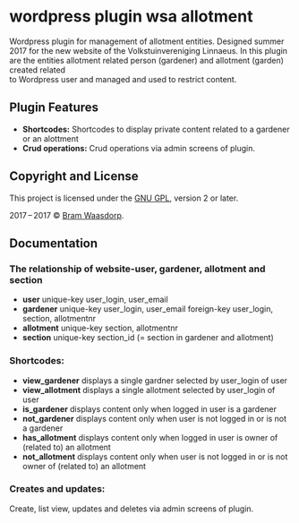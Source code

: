 # wordpress plugin wsa allotment

Wordpress plugin for management of allotment entities. Designed summer 2017 for the new website of the Volkstuinvereniging Linnaeus.
In this plugin are the entities allotment related person (gardener) and allotment (garden) created related  
to Wordpress user and managed and used to restrict content.

## Plugin Features

* **Shortcodes:** Shortcodes to display private content related to a gardener or an alottment  
* **Crud operations:** Crud operations via admin screens of plugin.


## Copyright and License

This project is licensed under the [GNU GPL](http://www.gnu.org/licenses/old-licenses/gpl-2.0.html), version 2 or later.

2017&thinsp;&ndash;&thinsp;2017 &copy; [Bram Waasdorp](http://www.waasdorpsoekhan.nl).

## Documentation

### The relationship of website-user, gardener, allotment and section

* **user** 		unique-key 	user_login, user_email
* **gardener**		unique-key	user_login, user_email
			foreign-key 	user_login, section, allotmentnr
* **allotment**		unique-key	section, allotmentnr 
* **section**		unique-key	section_id (= section in gardener and allotment)

### Shortcodes:
* **view_gardener**		displays a single gardner selected by user_login of user
* **view_allotment**		displays a single allotment selected by user_login of user
* **is_gardener**		displays content only when logged in user is a gardener
* **not_gardener**		displays content only when user is not logged in or is not a gardener  
* **has_allotment**		displays content only when logged in user is owner of (related to) an allotment
* **not_allotment**		displays content only when user is not logged in or is not owner of (related to) an allotment  

### Creates and updates:
Create, list view, updates and deletes via admin screens of plugin.
